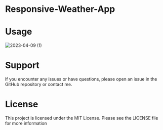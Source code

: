 # Responsive-Weather-App






# Usage
![2023-04-09 (1)](https://user-images.githubusercontent.com/123782523/230757586-892e44c5-8379-4863-822a-616a2161421f.png)
# Support
 If you encounter any issues or have questions, please open an issue in the GitHub repository or contact me.
 
 # License
 This project is licensed under the MIT License. Please see the LICENSE file for more information
